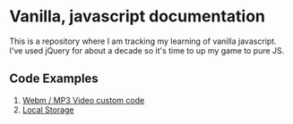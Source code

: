 # Vanilla, javascript documentation

This is a repository where I am tracking my learning of vanilla javascript. I've used jQuery for about a decade so it's time to up my game to pure JS.

## Code Examples

1. [Webm / MP3 Video custom code](webm-mp3-video/readme.md)
1. [Local Storage](local-storage/readme.md)
